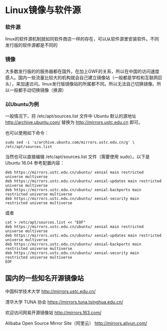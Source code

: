 Linux镜像与软件源
==========

### 软件源
linux的软件源机制就如同软件商店一样的存在，可以从软件源里安装软件。不同发行版的软件源都是不同的

### 镜像
大多数发行版的的服务器都在国外，在加上GWF的关系，所以在中国的访问速度感人。国内一些流量比较大的机构就会自己建立镜像站（一般都是学校和互联网巨头），来加速访问。linux发行版镜像站的所属都不同。所以无法自己切换镜像。所以一般都手动切换镜像（换源）


### 以Ubuntu为例
一般情况下，将 /etc/apt/sources.list 文件中 Ubuntu 默认的源地址 http://archive.ubuntu.com/ 替换为 http://mirrors.ustc.edu.cn 即可。

也可以使用如下命令：

    sudo sed -i 's/archive.ubuntu.com/mirrors.ustc.edu.cn/g' \
    /etc/apt/sources.list

当然也可以直接编辑 /etc/apt/sources.list 文件（需要使用 sudo）。以下是 Ubuntu 16.04 参考配置内容：

    deb https://mirrors.ustc.edu.cn/ubuntu/ xenial main restricted universe multiverse
    deb https://mirrors.ustc.edu.cn/ubuntu/ xenial-updates main restricted universe multiverse
    deb https://mirrors.ustc.edu.cn/ubuntu/ xenial-backports main restricted universe multiverse
    deb https://mirrors.ustc.edu.cn/ubuntu/ xenial-security main restricted universe multiverse

或者

    cat > /etc/apt/sources.list << "EOF"
    deb https://mirrors.ustc.edu.cn/ubuntu/ xenial main restricted universe multiverse
    deb https://mirrors.ustc.edu.cn/ubuntu/ xenial-updates main restricted universe multiverse
    deb https://mirrors.ustc.edu.cn/ubuntu/ xenial-backports main restricted universe multiverse
    deb https://mirrors.ustc.edu.cn/ubuntu/ xenial-security main restricted universe multiverse
    EOF




## 国内的一些知名开源镜像站

中国科学技术大学
http://mirrors.ustc.edu.cn/

清华大学 TUNA 协会
https://mirrors.tuna.tsinghua.edu.cn/

欢迎访问网易开源镜像站
http://mirrors.163.com/

Alibaba Open Source Mirror Site（阿里云）
http://mirrors.aliyun.com/
